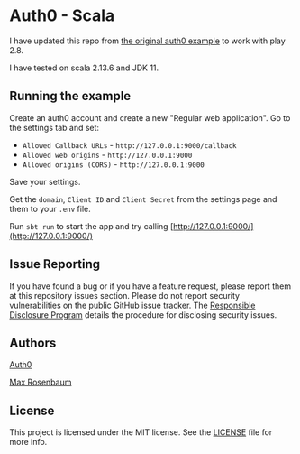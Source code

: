 # Auth0 - Scala

I have updated this repo from [the original auth0 example](https://github.com/auth0/auth0-scala) to work with play 2.8.

I have tested on scala 2.13.6 and JDK 11.

## Running the example

Create an auth0 account and create a new "Regular web application". Go to the settings tab and set:  

- `Allowed Callback URLs` - `http://127.0.0.1:9000/callback`
- `Allowed web origins` - `http://127.0.0.1:9000`
- `Allowed origins (CORS)` - `http://127.0.0.1:9000`

Save your settings.

Get the `domain`, `Client ID` and `Client Secret` from the settings page and them to your `.env` file.

Run `sbt run` to start the app and try calling [http://127.0.0.1:9000/](http://127.0.0.1:9000/)


## Issue Reporting

If you have found a bug or if you have a feature request, please report them at this repository issues section.
Please do not report security vulnerabilities on the public GitHub issue tracker.
The [Responsible Disclosure Program](https://auth0.com/whitehat) details the procedure for disclosing security issues.


## Authors

[Auth0](auth0.com)

[Max Rosenbaum](https://www.rtechservices.io)

## License

This project is licensed under the MIT license. See the [LICENSE](LICENSE) file for more info.
